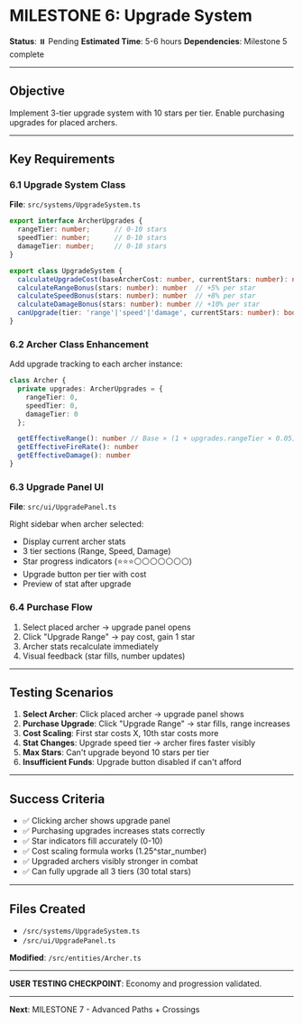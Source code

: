 # MILESTONE 6: Upgrade System

**Status**: ⏸️ Pending
**Estimated Time**: 5-6 hours
**Dependencies**: Milestone 5 complete

---

## Objective

Implement 3-tier upgrade system with 10 stars per tier. Enable purchasing upgrades for placed archers.

---

## Key Requirements

### 6.1 Upgrade System Class
**File**: `src/systems/UpgradeSystem.ts`

```typescript
export interface ArcherUpgrades {
  rangeTier: number;      // 0-10 stars
  speedTier: number;      // 0-10 stars
  damageTier: number;     // 0-10 stars
}

export class UpgradeSystem {
  calculateUpgradeCost(baseArcherCost: number, currentStars: number): number
  calculateRangeBonus(stars: number): number  // +5% per star
  calculateSpeedBonus(stars: number): number  // +8% per star
  calculateDamageBonus(stars: number): number // +10% per star
  canUpgrade(tier: 'range'|'speed'|'damage', currentStars: number): boolean
}
```

### 6.2 Archer Class Enhancement
Add upgrade tracking to each archer instance:

```typescript
class Archer {
  private upgrades: ArcherUpgrades = {
    rangeTier: 0,
    speedTier: 0,
    damageTier: 0
  };

  getEffectiveRange(): number // Base × (1 + upgrades.rangeTier × 0.05)
  getEffectiveFireRate(): number
  getEffectiveDamage(): number
}
```

### 6.3 Upgrade Panel UI
**File**: `src/ui/UpgradePanel.ts`

Right sidebar when archer selected:
- Display current archer stats
- 3 tier sections (Range, Speed, Damage)
- Star progress indicators (⭐⭐⭐⚪⚪⚪⚪⚪⚪⚪)
- Upgrade button per tier with cost
- Preview of stat after upgrade

### 6.4 Purchase Flow
1. Select placed archer → upgrade panel opens
2. Click "Upgrade Range" → pay cost, gain 1 star
3. Archer stats recalculate immediately
4. Visual feedback (star fills, number updates)

---

## Testing Scenarios

1. **Select Archer**: Click placed archer → upgrade panel shows
2. **Purchase Upgrade**: Click "Upgrade Range" → star fills, range increases
3. **Cost Scaling**: First star costs X, 10th star costs more
4. **Stat Changes**: Upgrade speed tier → archer fires faster visibly
5. **Max Stars**: Can't upgrade beyond 10 stars per tier
6. **Insufficient Funds**: Upgrade button disabled if can't afford

---

## Success Criteria

- ✅ Clicking archer shows upgrade panel
- ✅ Purchasing upgrades increases stats correctly
- ✅ Star indicators fill accurately (0-10)
- ✅ Cost scaling formula works (1.25^star_number)
- ✅ Upgraded archers visibly stronger in combat
- ✅ Can fully upgrade all 3 tiers (30 total stars)

---

## Files Created

- `/src/systems/UpgradeSystem.ts`
- `/src/ui/UpgradePanel.ts`

**Modified**: `/src/entities/Archer.ts`

---

**USER TESTING CHECKPOINT**: Economy and progression validated.

---

**Next**: MILESTONE 7 - Advanced Paths + Crossings
